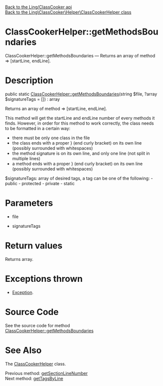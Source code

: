 [Back to the Ling/ClassCooker api](https://github.com/lingtalfi/ClassCooker/blob/master/doc/api/Ling/ClassCooker.md)<br>
[Back to the Ling\ClassCooker\Helper\ClassCookerHelper class](https://github.com/lingtalfi/ClassCooker/blob/master/doc/api/Ling/ClassCooker/Helper/ClassCookerHelper.md)


ClassCookerHelper::getMethodsBoundaries
================



ClassCookerHelper::getMethodsBoundaries — Returns an array of method => [startLine, endLine].




Description
================


public static [ClassCookerHelper::getMethodsBoundaries](https://github.com/lingtalfi/ClassCooker/blob/master/doc/api/Ling/ClassCooker/Helper/ClassCookerHelper/getMethodsBoundaries.md)(string $file, ?array $signatureTags = []) : array




Returns an array of method => [startLine, endLine].

This method will get the startLine and endLine number of every methods it finds.
However, in order for this method to work correctly, the class needs to be formatted in a certain way:

- there must be only one class in the file
- the class ends with a proper } (end curly bracket) on its own line (possibly surrounded with whitespaces)
- the method signature is on its own line, and only one line (not split in multiple lines)
- a method ends with a proper } (end curly bracket) on its own line (possibly surrounded with whitespaces)


$signatureTags: array of desired tags, a tag can be one of the following:
                     - public
                     - protected
                     - private
                     - static




Parameters
================


- file

    

- signatureTags

    


Return values
================

Returns array.


Exceptions thrown
================

- [Exception](http://php.net/manual/en/class.exception.php).&nbsp;







Source Code
===========
See the source code for method [ClassCookerHelper::getMethodsBoundaries](https://github.com/lingtalfi/ClassCooker/blob/master/Helper/ClassCookerHelper.php#L103-L189)


See Also
================

The [ClassCookerHelper](https://github.com/lingtalfi/ClassCooker/blob/master/doc/api/Ling/ClassCooker/Helper/ClassCookerHelper.md) class.

Previous method: [getSectionLineNumber](https://github.com/lingtalfi/ClassCooker/blob/master/doc/api/Ling/ClassCooker/Helper/ClassCookerHelper/getSectionLineNumber.md)<br>Next method: [getTagsByLine](https://github.com/lingtalfi/ClassCooker/blob/master/doc/api/Ling/ClassCooker/Helper/ClassCookerHelper/getTagsByLine.md)<br>


